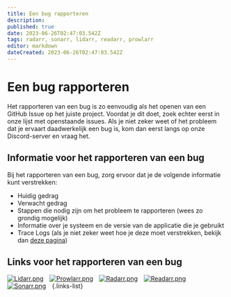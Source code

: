 ```yaml
---
title: Een bug rapporteren
description: 
published: true
date: 2023-06-26T02:47:03.542Z
tags: radarr, sonarr, lidarr, readarr, prowlarr
editor: markdown
dateCreated: 2023-06-26T02:47:03.542Z
---
```


# Een bug rapporteren
Het rapporteren van een bug is zo eenvoudig als het openen van een GitHub Issue op het juiste project. Voordat je dit doet, zoek echter eerst in onze lijst met openstaande issues. Als je niet zeker weet of het probleem dat je ervaart daadwerkelijk een bug is, kom dan eerst langs op onze Discord-server en vraag het.

## Informatie voor het rapporteren van een bug
Bij het rapporteren van een bug, zorg ervoor dat je de volgende informatie kunt verstrekken:
- Huidig gedrag
- Verwacht gedrag
- Stappen die nodig zijn om het probleem te rapporteren (wees zo grondig mogelijk)
- Informatie over je systeem en de versie van de applicatie die je gebruikt
- Trace Logs (als je niet zeker weet hoe je deze moet verstrekken, bekijk dan [deze pagina](https://wiki.servarr.com/radarr/troubleshooting#logging-and-log-files))

## Links voor het rapporteren van een bug

[![Lidarr.png](/assets/lidarr/logos/48.png)](https://github.com/Lidarr/Lidarr/issues/new?template=bug_report.yml&labels=Type%3A+Bug%2CStatus%3A+Needs+Triage)&emsp;[![Prowlarr.png](/assets/prowlarr/logos/48.png)](https://github.com/Prowlarr/Prowlarr/issues/new?template=bug_report.yml&labels=Type%3A+Bug%2CStatus%3A+Needs+Triage)&emsp;[![Radarr.png](/assets/radarr/logos/48.png)](https://github.com/Radarr/Radarr/issues/new?template=bug_report.yml&labels=Type%3A+Bug%2CStatus%3A+Needs+Triage)&emsp;[![Readarr.png](/assets/readarr/logos/48.png)](https://github.com/Readarr/Readarr/issues/new?template=bug_report.yml&labels=Type%3A+Bug%2CStatus%3A+Needs+Triage)&emsp;[![Sonarr.png](/assets/sonarr/logos/48.png)](https://github.com/Sonarr/Sonarr/issues/new?template=bug_report.yml)&emsp;{.links-list}